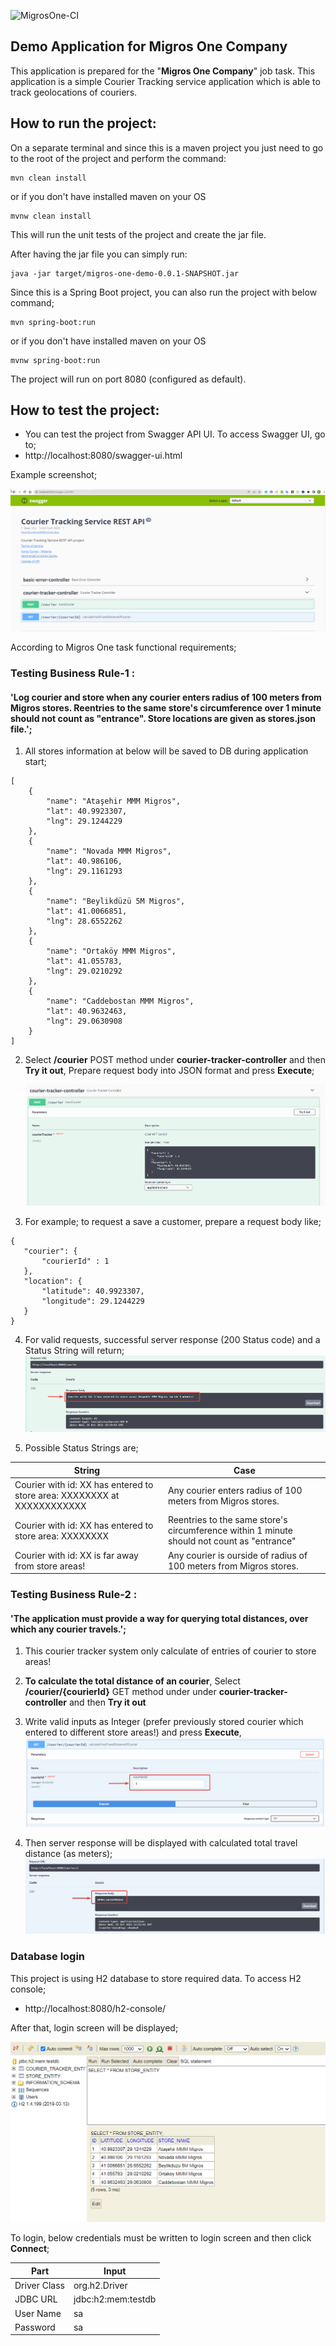![MigrosOne-CI](https://github.com/korayguney/migros-one-demo/actions/workflows/maven.yml/badge.svg?branch=master)

Demo Application for Migros One Company
--------------------------------------
This  application is prepared for the "**Migros One Company**" job task. This application is a simple Courier Tracking service application which is able to track geolocations of couriers.

How to run the project:
-----------------------

On a separate terminal and since this is a maven project you just need to go to the root of the project and perform the command:
```
mvn clean install
```
or if you don't have installed maven on your OS

```
mvnw clean install
```


This will run the unit tests of the project and create the jar file.

After having the jar file you can simply run:

```
java -jar target/migros-one-demo-0.0.1-SNAPSHOT.jar
```

Since this is a Spring Boot project, you can also run the project with below command;
```
mvn spring-boot:run
```

or if you don't have installed maven on your OS
```
mvnw spring-boot:run
```

The project will run on port 8080 (configured as default).


How to test the project:
-----------------------

* You can test the project from Swagger API UI. To access Swagger UI, go to;
* http://localhost:8080/swagger-ui.html

Example screenshot;

![swaggerui](./src/main/resources/img/swagger-01.png)


According to Migros One task functional requirements;

### Testing Business Rule-1 :
#### 'Log courier and store when any courier enters radius of 100 meters from Migros stores. Reentries to the same store's circumference over 1 minute should not count as "entrance". Store locations are given as stores.json file.';

1. All stores information at below will be saved to DB during application start;
```
[
	{
		"name": "Ataşehir MMM Migros",
		"lat": 40.9923307,
		"lng": 29.1244229
	},
	{
		"name": "Novada MMM Migros",
		"lat": 40.986106,
		"lng": 29.1161293
	},
	{
		"name": "Beylikdüzü 5M Migros",
		"lat": 41.0066851,
		"lng": 28.6552262
	},
	{
		"name": "Ortaköy MMM Migros",
		"lat": 41.055783,
		"lng": 29.0210292
	},
	{
		"name": "Caddebostan MMM Migros",
		"lat": 40.9632463,
		"lng": 29.0630908
	}
]
```
2. Select **/courier** POST method under **courier-tracker-controller** and then **Try it out**, Prepare request body into JSON format and press **Execute**;

   ![swaggerui](./src/main/resources/img/swagger-02.png)

3. For example; to request a save a customer, prepare a request body like;
```
{
   "courier": {
       "courierId" : 1
   }, 
   "location": {
       "latitude": 40.9923307,
       "longitude": 29.1244229
   }
}
```
4. For valid requests, successful server response (200 Status code) and a Status String will return;
   ![swaggerui](./src/main/resources/img/swagger-03.png)

5. Possible Status Strings are;

| String                                                                  | Case                                                                                      |
|-------------------------------------------------------------------------|-------------------------------------------------------------------------------------------|
| Courier with id: XX has entered to store area: XXXXXXXX at XXXXXXXXXXXX | Any courier enters radius of 100 meters from Migros stores.                               |
| Courier with id: XX has entered to store area: XXXXXXXX                 | Reentries to the same store's circumference within 1 minute should not count as "entrance" |
| Courier with id: XX is far away from store areas!                       | Any courier is ourside of radius of 100 meters from Migros stores.                        |

### Testing Business Rule-2 :
#### 'The application must provide a way for querying total distances, over which any courier travels.';

1. This courier tracker system only calculate of entries of courier to store areas!
2. **To calculate the total distance of an courier**, Select **/courier/{courierId}** GET method under under **courier-tracker-controller** and then **Try it out**

3. Write valid inputs as Integer (prefer previously stored courier which entered to different store areas!) and press **Execute**,
   ![swaggerui](./src/main/resources/img/swagger-04.png)
4. Then server response will be displayed with calculated total travel distance (as meters);
   ![swaggerui](./src/main/resources/img/swagger-05.png)

### Database login

This project is using H2 database to store required data. To access H2 console;
*  http://localhost:8080/h2-console/

After that, login screen will be displayed;

![h2ui](./src/main/resources/img/h2.png)

To login, below credentials must be written to login screen and then click **Connect**;

| Part  | Input              |
| ------------- |--------------------|
| Driver Class  | org.h2.Driver      |
| JDBC URL  | jdbc:h2:mem:testdb |
| User Name | sa                 |
| Password  | sa                 |